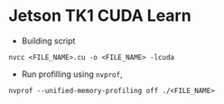 # Jetson TK1 CUDA Learn
- Building script
```
nvcc <FILE_NAME>.cu -o <FILE_NAME> -lcuda
```
- Run profilling using `nvprof`,
```
nvprof --unified-memory-profiling off ./<FILE_NAME>
```